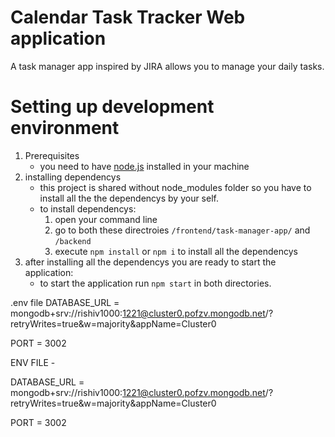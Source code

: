 # Calendar Task Tracker Web application

A task manager app inspired by JIRA allows you to manage your daily tasks.
# Setting up development environment
  1. Prerequisites
      - you need to have [node.js](https://nodejs.org/en/) installed in your machine
  2. installing dependencys 
      - this project is shared without node_modules folder so you have to install all the the dependencys by your self.
      - to install dependencys:
        1. open your command line
        2. go to both these directroies ```/frontend/task-manager-app/``` and ```/backend```
        3. execute  ```npm install``` or ```npm i``` to install all the dependencys
  3. after installing all the dependencys you are ready to start the application:
      - to start the application run ```npm start``` in both directories.
    
.env file 
DATABASE_URL = mongodb+srv://rishiv1000:1221@cluster0.pofzv.mongodb.net/?retryWrites=true&w=majority&appName=Cluster0

PORT = 3002

          


ENV FILE - 

DATABASE_URL = mongodb+srv://rishiv1000:1221@cluster0.pofzv.mongodb.net/?retryWrites=true&w=majority&appName=Cluster0

PORT = 3002
